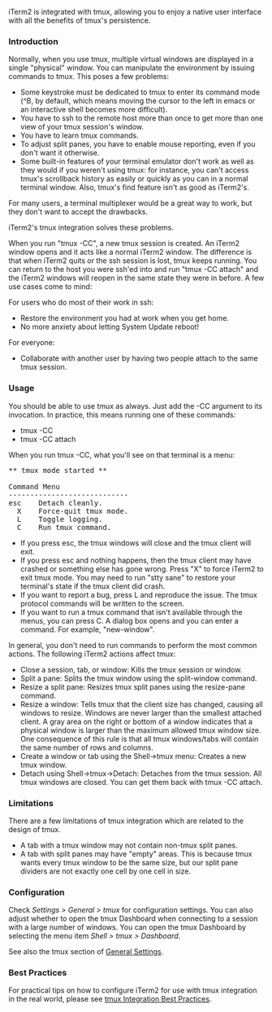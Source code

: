 iTerm2 is integrated with tmux, allowing you to enjoy a native user interface with all the benefits of tmux's persistence.

### Introduction

Normally, when you use tmux, multiple virtual windows are displayed in a single "physical" window. You can manipulate the environment by issuing commands to tmux. This poses a few problems:

  * Some keystroke must be dedicated to tmux to enter its command mode (&#94;B, by default, which means moving the cursor to the left in emacs or an interactive shell becomes more difficult).
  * You have to ssh to the remote host more than once to get more than one view of your tmux session's window.
  * You have to learn tmux commands.
  * To adjust split panes, you have to enable mouse reporting, even if you don't want it otherwise.
  * Some built-in features of your terminal emulator don't work as well as they would if you weren't using tmux: for instance, you can't access tmux's scrollback history as easily or quickly as you can in a normal terminal window. Also, tmux's find feature isn't as good as iTerm2's.

For many users, a terminal multiplexer would be a great way to work, but they don't want to accept the drawbacks.

iTerm2's tmux integration solves these problems.

When you run "tmux -CC", a new tmux session is created. An iTerm2 window opens and it acts like a normal iTerm2 window. The difference is that when iTerm2 quits or the ssh session is lost, tmux keeps running. You can return to the host you were ssh'ed into and run "tmux -CC attach" and the iTerm2 windows will reopen in the same state they were in before. A few use cases come to mind:

For users who do most of their work in ssh:

  * Restore the environment you had at work when you get home.
  * No more anxiety about letting System Update reboot!

For everyone:

  * Collaborate with another user by having two people attach to the same tmux session.

### Usage

You should be able to use tmux as always. Just add the -CC argument to its invocation. In practice, this means running one of these commands:

  * tmux -CC
  * tmux -CC attach

When you run tmux -CC, what you'll see on that terminal is a menu:

<pre>
** tmux mode started **

Command Menu
----------------------------
esc    Detach cleanly.
  X    Force-quit tmux mode.
  L    Toggle logging.
  C    Run tmux command.
</pre>

  * If you press esc, the tmux windows will close and the tmux client will exit.
  * If you press esc and nothing happens, then the tmux client may have crashed or something else has gone wrong. Press "X" to force iTerm2 to exit tmux mode. You may need to run "stty sane" to restore your terminal's state if the tmux client did crash.
  * If you want to report a bug, press L and reproduce the issue. The tmux protocol commands will be written to the screen.
  * If you want to run a tmux command that isn't available through the menus, you can press C. A dialog box opens and you can enter a command. For example, "new-window".

In general, you don't need to run commands to perform the most common actions. The following iTerm2 actions affect tmux:

  * Close a session, tab, or window: Kills the tmux session or window.
  * Split a pane: Splits the tmux window using the split-window command.
  * Resize a split pane: Resizes tmux split panes using the resize-pane command.
  * Resize a window: Tells tmux that the client size has changed, causing all windows to resize. Windows are never larger than the smallest attached client. A gray area on the right or bottom of a window indicates that a physical window is larger than the maximum allowed tmux window size. One consequence of this rule is that all tmux windows/tabs will contain the same number of rows and columns.
  * Create a window or tab using the Shell->tmux menu: Creates a new tmux window.
  * Detach using Shell->tmux->Detach: Detaches from the tmux session. All tmux windows are closed. You can get them back with tmux -CC attach.

### Limitations

There are a few limitations of tmux integration which are related to the design of tmux.

  * A tab with a tmux window may not contain non-tmux split panes.
  * A tab with split panes may have "empty" areas. This is because tmux wants every tmux window to be the same size, but our split pane dividers are not exactly one cell by one cell in size.

### Configuration

Check *Settings > General > tmux* for configuration settings. You can also adjust whether to open the tmux Dashboard when connecting to a session with a large number of windows. You can open the tmux Dashboard by selecting the menu item *Shell > tmux > Dashboard*.

See also the tmux section of <a href="documentation-preferences-general.html">General Settings</a>.

### Best Practices

For practical tips on how to configure iTerm2 for use with tmux integration in the real world, please
see <a href="https://gitlab.com/gnachman/iterm2/wikis/tmux-Integration-Best-Practices">tmux Integration Best Practices</a>.
